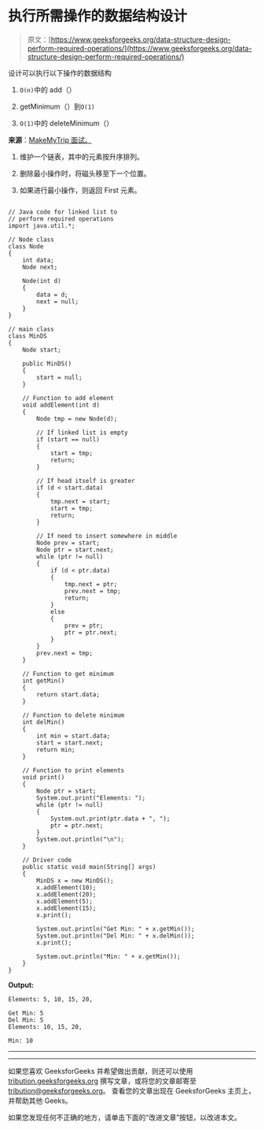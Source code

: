 # 执行所需操作的数据结构设计

> 原文：[https://www.geeksforgeeks.org/data-structure-design-perform-required-operations/](https://www.geeksforgeeks.org/data-structure-design-perform-required-operations/)

设计可以执行以下操作的数据结构

1. `O(n)`中的 add（）

2.  getMinimum（）到`O(1)`

3. `O(1)`中的 deleteMinimum（）

**来源**：[MakeMyTrip 面试。](https://www.geeksforgeeks.org/makemytrip-interview-experience-set-16/)

1.  维护一个链表，其中的元素按升序排列。

2.  删除最小操作时，将磁头移至下一个位置。

3.  如果进行最小操作，则返回 First 元素。

```

// Java code for linked list to 
// perform required operations 
import java.util.*; 

// Node class 
class Node 
{ 
    int data; 
    Node next; 

    Node(int d) 
    { 
        data = d; 
        next = null; 
    } 
} 

// main class 
class MinDS 
{ 
    Node start; 

    public MinDS() 
    { 
        start = null; 
    } 

    // Function to add element 
    void addElement(int d) 
    { 
        Node tmp = new Node(d); 

        // If linked list is empty 
        if (start == null) 
        { 
            start = tmp; 
            return; 
        } 

        // If head itself is greater 
        if (d < start.data) 
        { 
            tmp.next = start; 
            start = tmp; 
            return; 
        } 

        // If need to insert somewhere in middle 
        Node prev = start; 
        Node ptr = start.next; 
        while (ptr != null) 
        { 
            if (d < ptr.data) 
            { 
                tmp.next = ptr; 
                prev.next = tmp; 
                return; 
            } 
            else
            { 
                prev = ptr; 
                ptr = ptr.next; 
            } 
        } 
        prev.next = tmp; 
    } 

    // Function to get minimum 
    int getMin() 
    { 
        return start.data; 
    } 

    // Function to delete minimum 
    int delMin() 
    { 
        int min = start.data; 
        start = start.next; 
        return min; 
    } 

    // Function to print elements 
    void print() 
    { 
        Node ptr = start; 
        System.out.print("Elements: "); 
        while (ptr != null) 
        { 
            System.out.print(ptr.data + ", "); 
            ptr = ptr.next; 
        } 
        System.out.println("\n"); 
    } 

    // Driver code 
    public static void main(String[] args) 
    { 
        MinDS x = new MinDS(); 
        x.addElement(10); 
        x.addElement(20); 
        x.addElement(5); 
        x.addElement(15); 
        x.print(); 

        System.out.println("Get Min: " + x.getMin()); 
        System.out.println("Del Min: " + x.delMin()); 
        x.print(); 

        System.out.println("Min: " + x.getMin()); 
    } 
} 

```

**Output:**

```
Elements: 5, 10, 15, 20, 

Get Min: 5
Del Min: 5
Elements: 10, 15, 20, 

Min: 10

```



* * *

* * *

如果您喜欢 GeeksforGeeks 并希望做出贡献，则还可以使用 [tribution.geeksforgeeks.org](https://contribute.geeksforgeeks.org/) 撰写文章，或将您的文章邮寄至 tribution@geeksforgeeks.org。 查看您的文章出现在 GeeksforGeeks 主页上，并帮助其他 Geeks。

如果您发现任何不正确的地方，请单击下面的“改进文章”按钮，以改进本文。